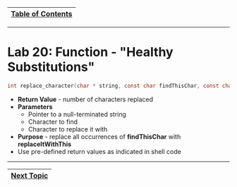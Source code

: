 |[Table of Contents](/00-Table-of-Contents.md)|
|---|

---

# Lab 20: Function - "Healthy Substitutions"

```c
int replace_character(char * string, const char findThisChar, const char replaceItWithThis);
```

* **Return Value** - number of characters replaced
* **Parameters**
    * Pointer to a null-terminated string
    * Character to find
    * Character to replace it with
* **Purpose** - replace all occurrences of **findThisChar** with **replaceItWithThis**
* Use pre-defined return values as indicated in shell code


---

|[Next Topic](/08_Functions/03_scope_rules.md)|
|---|
